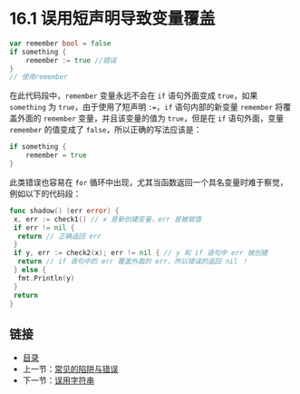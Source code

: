 # 16.1 误用短声明导致变量覆盖

```go
var remember bool = false
if something {
    remember := true //错误
}
// 使用remember
```

在此代码段中，`remember` 变量永远不会在 `if` 语句外面变成 `true`，如果 `something` 为 `true`，由于使用了短声明 `:=`，`if` 语句内部的新变量 `remember` 将覆盖外面的 `remember` 变量，并且该变量的值为 `true`，但是在 `if` 语句外面，变量 `remember` 的值变成了 `false`，所以正确的写法应该是：

```go
if something {
    remember = true
}
```

此类错误也容易在 `for` 循环中出现，尤其当函数返回一个具名变量时难于察觉，例如以下的代码段：

```go
func shadow() (err error) {
 x, err := check1() // x 是新创建变量，err 是被赋值
 if err != nil {
  return // 正确返回 err
 }
 if y, err := check2(x); err != nil { // y 和 if 语句中 err 被创建
  return // if 语句中的 err 覆盖外面的 err，所以错误的返回 nil ！
 } else {
  fmt.Println(y)
 }
 return
}
```

## 链接

- [目录](getting-started.md)
- 上一节：[常见的陷阱与错误](16.0.md)
- 下一节：[误用字符串](16.2.md)
